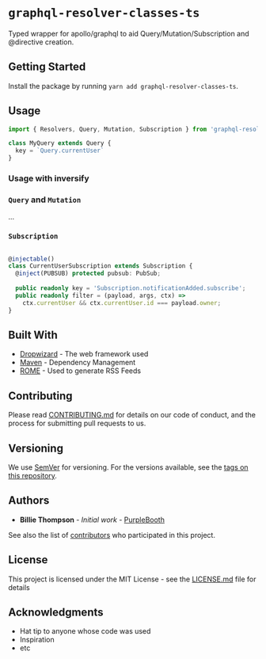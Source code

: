 # `graphql-resolver-classes-ts`

Typed wrapper for apollo/graphql to aid Query/Mutation/Subscription and @directive creation.

## Getting Started

Install the package by running `yarn add graphql-resolver-classes-ts`.

## Usage

```typescript
import { Resolvers, Query, Mutation, Subscription } from 'graphql-resolver-classes-ts';

class MyQuery extends Query {
  key = `Query.currentUser`
}
```

### Usage with inversify


### `Query` and `Mutation`

...

### `Subscription`

```typescript

@injectable()
class CurrentUserSubscription extends Subscription {
  @inject(PUBSUB) protected pubsub: PubSub;
  
  public readonly key = 'Subscription.notificationAdded.subscribe';
  public readonly filter = (payload, args, ctx) =>
    ctx.currentUser && ctx.currentUser.id === payload.owner;
}

```

## Built With

* [Dropwizard](http://www.dropwizard.io/1.0.2/docs/) - The web framework used
* [Maven](https://maven.apache.org/) - Dependency Management
* [ROME](https://rometools.github.io/rome/) - Used to generate RSS Feeds

## Contributing

Please read [CONTRIBUTING.md](https://gist.github.com/PurpleBooth/b24679402957c63ec426) for details on our code of conduct, and the process for submitting pull requests to us.

## Versioning

We use [SemVer](http://semver.org/) for versioning. For the versions available, see the [tags on this repository](https://github.com/your/project/tags). 

## Authors

* **Billie Thompson** - *Initial work* - [PurpleBooth](https://github.com/PurpleBooth)

See also the list of [contributors](https://github.com/your/project/contributors) who participated in this project.

## License

This project is licensed under the MIT License - see the [LICENSE.md](LICENSE.md) file for details

## Acknowledgments

* Hat tip to anyone whose code was used
* Inspiration
* etc
